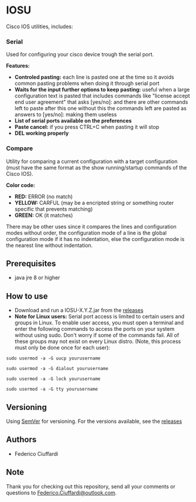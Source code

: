 # IOSU
Cisco IOS utilities, includes:

### Serial
Used for configuring your cisco device trough the serial port.

**Features:**

* **Controled pasting:**  each line is pasted one at the time so it avoids common pasting  problems when doing it through serial port
* **Waits for the input further options to keep pasting:** useful when a large configuration text is pasted that includes commands like "license accept end user agreement" that asks [yes/no]: and there are other commands left to paste after this one without this the commands left are pasted as answers  to  [yes/no]: making them useless 
* **List of serial ports available on the preferences**
* **Paste cancel:** if you press CTRL+C when pasting it will stop
* **DEL working properly**

### Compare
Utility for comparing a current configuration with a target configuration (must have the same format as the show running/startup commands of the Cisco IOS).

**Color code:**

* **RED:**     ERROR  (no match)
* **YELLOW:**  CARFUL (may be a encripted string or something router specific that prevents matching)
* **GREEN:**   OK     (it matches)

There may be other uses since it compares the lines and configuration modes without order, the configuration mode of a line is the global configuration mode if it has no indentation, else the configuration mode is the nearest line without indentation.

## Prerequisites
* java jre 8 or higher

## How to use
* Download and run a IOSU-X.Y.Z.jar from the [releases](https://github.com/Federico-Ciuffardi/IOSU/releases)
* **Note for Linux users:** Serial port access is limited to certain users and groups in Linux. To enable user access, you must open a terminal and enter the following commands to access the ports on your system without using sudo. Don't worry if some of the commands fail. All of these groups may not exist on every Linux distro. (Note, this process must only be done once for each user):

```
sudo usermod -a -G uucp yourusername

sudo usermod -a -G dialout yourusername

sudo usermod -a -G lock yourusername

sudo usermod -a -G tty yourusername
```

## Versioning
Using [SemVer](http://semver.org/) for versioning. For the versions available, see the [releases](https://github.com/Federico-Ciuffardi/IOSU/releases) 

## Authors
* Federico Ciuffardi

## Note
Thank you for checking out this repository, send all your comments or questions to Federico.Ciuffardi@outlook.com.
